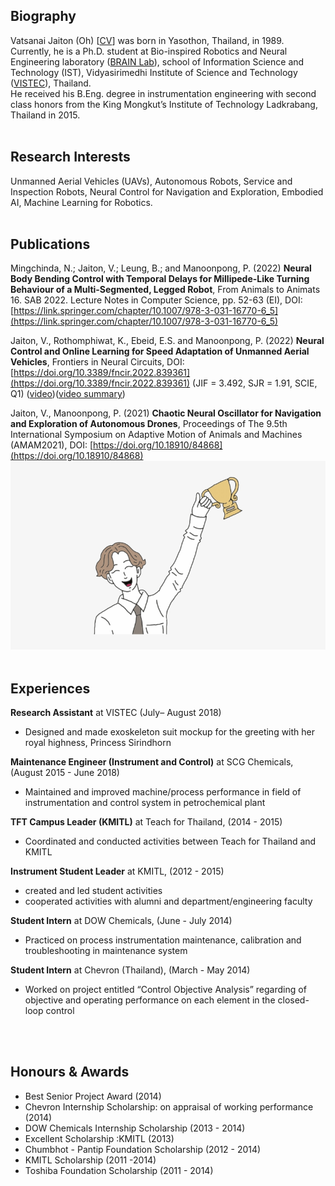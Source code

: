 ## Biography

Vatsanai Jaiton (Oh) [[CV](https://drive.google.com/file/d/1_uyaCzcxT1Iy-0fEOOt4W5WOsjRYdz03/view?usp=sharing)] was born in Yasothon, Thailand, in 1989. Currently, he is a Ph.D. student at Bio-inspired Robotics and Neural Engineering laboratory ([BRAIN Lab](https://brain.vistec.ac.th/)), school of Information Science and Technology (IST), Vidyasirimedhi Institute of Science and Technology ([VISTEC](https://www.vistec.ac.th/)), Thailand. <br>He received his B.Eng. degree in instrumentation engineering with second class honors from the King Mongkut’s Institute of Technology Ladkrabang, Thailand in 2015.
<br> 
<br>   

## Research Interests
Unmanned Aerial Vehicles (UAVs), Autonomous Robots, Service and Inspection Robots, Neural Control for Navigation and Exploration, Embodied AI, Machine Learning for Robotics.
<br> 
<br>  

## Publications
Mingchinda, N.; Jaiton, V.; Leung, B.; and Manoonpong, P. (2022) **Neural Body Bending Control with Temporal Delays for Millipede-Like Turning Behaviour of a Multi-Segmented, Legged Robot**, From Animals to Animats 16. SAB 2022. Lecture Notes in Computer Science, pp. 52-63 (EI), DOI: [https://link.springer.com/chapter/10.1007/978-3-031-16770-6_5](https://link.springer.com/chapter/10.1007/978-3-031-16770-6_5)

Jaiton, V., Rothomphiwat, K., Ebeid, E.S. and Manoonpong, P. (2022) **Neural Control and Online Learning for Speed Adaptation of Unmanned Aerial Vehicles**, Frontiers in Neural Circuits, DOI: [https://doi.org/10.3389/fncir.2022.839361](https://doi.org/10.3389/fncir.2022.839361) (JIF = 3.492, SJR = 1.91, SCIE, Q1) ([video](https://www.manoonpong.com/DSA/))([video summary](https://www.youtube.com/watch?v=gaLMzUNC324))

Jaiton, V., Manoonpong, P. (2021) **Chaotic Neural Oscillator for Navigation and Exploration of Autonomous Drones**, Proceedings of The 9.5th International Symposium on Adaptive Motion of Animals and Machines (AMAM2021), DOI: [https://doi.org/10.18910/84868](https://doi.org/10.18910/84868)
<img src="./image/success.jpeg">
<br> 
<br>   

## Experiences
**Research Assistant** at VISTEC (July– August 2018)
  - Designed and made exoskeleton suit mockup for the greeting with her royal highness, Princess Sirindhorn 
  
**Maintenance Engineer (Instrument and Control)** at SCG Chemicals, (August 2015 - June 2018)
  - Maintained and improved machine/process performance in field of instrumentation and control system in petrochemical plant  
  
**TFT Campus Leader (KMITL)** at Teach for Thailand, (2014 - 2015)
  - Coordinated and conducted activities between Teach for Thailand and KMITL
  
**Instrument Student Leader** at KMITL, (2012 - 2015)
  - created and led student activities
  - cooperated activities with alumni and department/engineering faculty
  
**Student Intern** at DOW Chemicals, (June - July 2014)
  - Practiced on process instrumentation maintenance, calibration and troubleshooting in maintenance system
  
**Student Intern** at Chevron (Thailand), (March - May 2014)
  - Worked on project entitled “Control Objective Analysis” regarding of objective and operating performance on each element in the closed-loop control 
<br> 
<br>  

## Honours & Awards
- Best Senior Project Award (2014)
- Chevron Internship Scholarship: on appraisal of working performance (2014)
- DOW Chemicals Internship Scholarship (2013 - 2014)
- Excellent Scholarship :KMITL (2013)
- Chumbhot - Pantip Foundation Scholarship (2012 - 2014)
- KMITL Scholarship (2011 -2014)
- Toshiba Foundation Scholarship (2011 - 2014)

 

